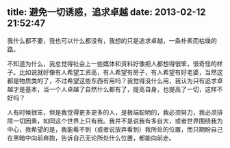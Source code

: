 title: 避免一切诱惑，追求卓越
date: 2013-02-12 21:52:47
---

我什么都不要，我也可以什么都没有，我想的只是追求卓越，一条朴素而枯燥的路。

不知道为什么，我总觉得社会上一些媒体和资料好像把人都想得很笨，很奇怪的样子。比如说就好像有人希望工资高，有人希望有房子，有人希望有好老婆，当然这都是物质类的了，不过希望这些东西有用吗？我觉得没什么用，我认为只有追求卓越才是基本，当一个人卓越了自然什么都有了，提高自身，也提高了一切，这样不好吗？

人有时候很笨，但是我觉得更多更多的人，是极端聪明的，我必须努力，我必须排除一切因素，如同这个世界上只有我。我并不是说我有多自大，或者世界围绕我为中心，我希望的是，我能看不到（或者说放弃看到）我所处的位置，而只期盼自己在黑暗中向前奔跑，告诉自己无论所处什么位置，都能向前走。